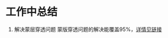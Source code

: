 # 工作中总结

1. 解决蒙层穿透问题
  蒙版穿透问题的解决能覆盖95%，[详情见链接](https://github.com/flyeagleyuan/workspace/blob/master/cross%20in%20mask)
